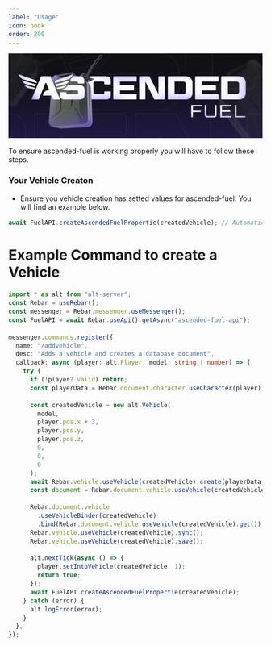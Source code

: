 ```yaml
---
label: "Usage"
icon: book
order: 200
---
```


![](/static/Fuel.jpg)

To ensure ascended-fuel is working properly you will have to follow these steps.

### Your Vehicle Creaton

- Ensure you vehicle creation has setted values for ascended-fuel. You will find an example below.

```typescript
await FuelAPI.createAscendedFuelPropertie(createdVehicle); // Automatically attaches values in your command if called.
```

# Example Command to create a Vehicle

```typescript
import * as alt from "alt-server";
const Rebar = useRebar();
const messenger = Rebar.messenger.useMessenger();
const FuelAPI = await Rebar.useApi().getAsync("ascended-fuel-api");

messenger.commands.register({
  name: "/addvehicle",
  desc: "Adds a vehicle and creates a database document",
  callback: async (player: alt.Player, model: string | number) => {
    try {
      if (!player?.valid) return;
      const playerData = Rebar.document.character.useCharacter(player).get();

      const createdVehicle = new alt.Vehicle(
        model,
        player.pos.x + 3,
        player.pos.y,
        player.pos.z,
        0,
        0,
        0
      );
      await Rebar.vehicle.useVehicle(createdVehicle).create(playerData._id);
      const document = Rebar.document.vehicle.useVehicle(createdVehicle).get();

      Rebar.document.vehicle
        .useVehicleBinder(createdVehicle)
        .bind(Rebar.document.vehicle.useVehicle(createdVehicle).get());
      Rebar.vehicle.useVehicle(createdVehicle).sync();
      Rebar.vehicle.useVehicle(createdVehicle).save();

      alt.nextTick(async () => {
        player.setIntoVehicle(createdVehicle, 1);
        return true;
      });
      await FuelAPI.createAscendedFuelPropertie(createdVehicle);
    } catch (error) {
      alt.logError(error);
    }
  },
});
```
